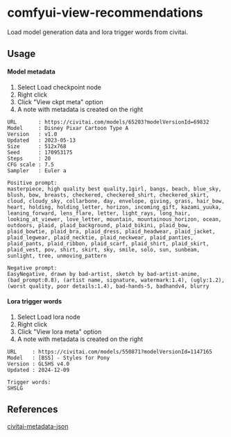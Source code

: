 # comfyui-view-recommendations

Load model generation data and lora trigger words from civitai.

## Usage

#### Model metadata

1. Select Load checkpoint node
2. Right click
3. Click "View ckpt meta" option
4. A note with metadata is created on the right  

```
URL       : https://civitai.com/models/65203?modelVersionId=69832
Model     : Disney Pixar Cartoon Type A
Version   : v1.0
Updated   : 2023-05-13
Size      : 512x768
Seed      : 170953175
Steps     : 20
CFG scale : 7.5
Sampler   : Euler a

Positive prompt:
masterpiece, high quality best quality,1girl, bangs, beach, blue_sky, blush, bow, breasts, checkered, checkered_shirt, checkered_skirt, cloud, cloudy_sky, collarbone, day, envelope, giving, grass, hair_bow, heart, holding, holding_letter, horizon, incoming_gift, kazami_yuuka, leaning_forward, lens_flare, letter, light_rays, long_hair, looking_at_viewer, love_letter, mountain, mountainous_horizon, ocean, outdoors, plaid, plaid_background, plaid_bikini, plaid_bow, plaid_bowtie, plaid_bra, plaid_dress, plaid_headwear, plaid_jacket, plaid_legwear, plaid_necktie, plaid_neckwear, plaid_panties, plaid_pants, plaid_ribbon, plaid_scarf, plaid_shirt, plaid_skirt, plaid_vest, pov, shirt, skirt, sky, smile, solo, sun, sunbeam, sunlight, tree, unmoving_pattern

Negative prompt:
EasyNegative, drawn by bad-artist, sketch by bad-artist-anime, (bad_prompt:0.8), (artist name, signature, watermark:1.4), (ugly:1.2), (worst quality, poor details:1.4), bad-hands-5, badhandv4, blurry
```

#### Lora trigger words

1. Select Load lora node
2. Right click
3. Click "View lora meta" option
4. A note with metadata is created on the right  

```
URL     : https://civitai.com/models/550871?modelVersionId=1147165
Model   : [BSS] - Styles for Pony
Version : GLSHS v4.0
Updated : 2024-12-09

Trigger words:
SHSLG
```


## References  

[civitai-metadata-json](https://github.com/shinich39/civitai-metadata-json)